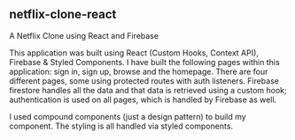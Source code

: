 ## netflix-clone-react
A Netflix Clone using React and Firebase

This application was built using React (Custom Hooks, Context API), Firebase & Styled Components. I have built the following pages within this application: sign in, sign up, browse and the homepage. There are four different pages, some using protected routes with auth listeners. Firebase firestore handles all the data and that data is retrieved using a custom hook; authentication is used on all pages, which is handled by Firebase as well.

I used compound components (just a design pattern) to build my component. The styling is all handled via styled components.

